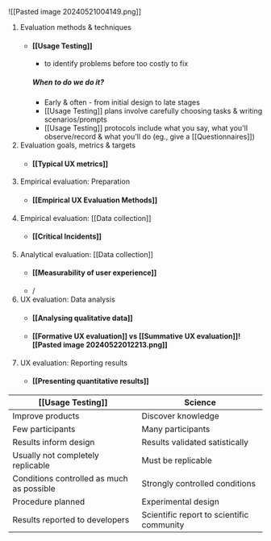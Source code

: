 ![[Pasted image 20240521004149.png]]
1. Evaluation methods & techniques
	 - #### [[Usage Testing]]
		 - to identify problems before too costly to fix
		 ##### When to do we do it?
		 - Early & often - from initial design to late stages
		 - [[Usage Testing]] plans involve carefully choosing tasks & writing scenarios/prompts
		 - [[Usage Testing]] protocols include what you say, what you'll observe/record & what you'll do (eg., give a [[Questionnaires]])
2. Evaluation goals, metrics & targets
	- #### [[Typical UX metrics]]
3. Empirical evaluation: Preparation
	- #### [[Empirical UX Evaluation Methods]]
1. Empirical evaluation: [[Data collection]]
	 - #### [[Critical Incidents]]
2. Analytical evaluation: [[Data collection]]
	- #### [[Measurability of user experience]]
	- /
1. UX evaluation: Data analysis
	- #### [[Analysing qualitative data]]
	- #### [[Formative UX evaluation]] vs [[Summative UX evaluation]]![[Pasted image 20240522012213.png]]
2. UX evaluation: Reporting results
	- #### [[Presenting quantitative results]]

| [[Usage Testing]]                         | Science                                   |
| ----------------------------------------- | ----------------------------------------- |
| Improve products                          | Discover knowledge                        |
| Few participants                          | Many participants                         |
| Results inform design                     | Results validated satistically            |
| Usually not completely replicable         | Must be replicable                        |
| Conditions controlled as much as possible | Strongly controlled conditions            |
| Procedure planned                         | Experimental design                       |
| Results reported to developers            | Scientific report to scientific community |

